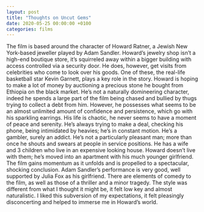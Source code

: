 ```yaml
---
layout: post
title: "Thoughts on Uncut Gems"
date: 2020-05-25 00:00:00 +0100
categories: films
---
```


The film is based around the character of Howard Ratner, a Jewish New York-based jeweller played by Adam Sandler. Howard’s jewelry shop isn’t a high-end boutique store, it’s squirreled away within a bigger building with access controlled via a security door. He does, however, get visits from celebrities who come to look over his goods. One of these, the real-life basketball star Kevin Garnett, plays a key role in the story. Howard is hoping to make a lot of money by auctioning a precious stone he bought from Ethiopia on the black market. He’s not a naturally domineering character, indeed he spends a large part of the film being chased and bullied by thugs trying to collect a debt from him. However, he possesses what seems to be an almost unlimited amount of confidence and persistence, which go with his sparkling earrings. His life is chaotic, he never seems to have a moment of peace and serenity. He’s always trying to make a deal, checking his phone, being intimidated by heavies; he’s in constant motion. He’s a gambler, surely an addict. He’s not a particularly pleasant man; more than once he shouts and swears at people in service positions. He has a wife and 3 children who live in an expensive looking house. Howard doesn’t live with them; he’s moved into an apartment with his much younger girlfriend. The film gains momentum as it unfolds and is propelled to a spectacular, shocking conclusion. Adam Sandler’s performance is very good, well supported by Julia Fox as his girlfriend. There are elements of comedy to the film, as well as those of a thriller and a minor tragedy. The style was different from what I thought it might be, it felt low key and almost naturalistic. I liked this subversion of my expectations, it felt pleasingly disconcerting and helped to immerse me in Howard’s world.